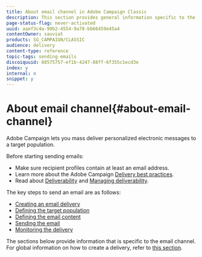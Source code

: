 ```yaml
---
title: About email channel in Adobe Campaign Classic
description: This section provides general information specific to the email channel in Adobe Campaign Classic.
page-status-flag: never-activated
uuid: aaef3c4a-99b2-4554-9a78-bb66459e45a4
contentOwner: sauviat
products: SG_CAMPAIGN/CLASSIC
audience: delivery
content-type: reference
topic-tags: sending-emails
discoiquuid: 88575757-ef1b-4247-88ff-6f355c1ecd3e
index: y
internal: n
snippet: y
---
```


# About email channel{#about-email-channel}

Adobe Campaign lets you mass deliver personalized electronic messages to a target population.

Before starting sending emails:

* Make sure recipient profiles contain at least an email address.
* Learn more about the Adobe Campaign [Delivery best practices](../../delivery/using/delivery-best-practices.md).
* Read about [Deliverability](../../delivery/using/about-deliverability.md) and [Managing deliverability](https://helpx.adobe.com/campaign/kb/acc-deliverability.html).

The key steps to send an email are as follows:

* [Creating an email delivery](../../delivery/using/creating-an-email-delivery.md)
* [Defining the target population](../../delivery/using/steps-defining-the-target-population.md)
* [Defining the email content](../../delivery/using/defining-the-email-content.md)
* [Sending the email](../../delivery/using/sending-messages.md)
* [Monitoring the delivery](../../delivery/using/monitoring-a-delivery.md)

The sections below provide information that is specific to the email channel. For global information on how to create a delivery, refer to [this section](../../delivery/using/steps-about-delivery-creation-steps.md).